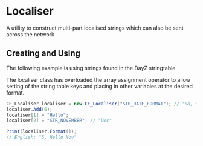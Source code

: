 # Localiser
A utility to construct multi-part localised strings which can also be sent across the network

## Creating and Using

The following example is using strings found in the DayZ stringtable. 

The localiser class has overloaded the array assignment operator to allow setting of the string table keys and placing in other variables at the desired format.

```csharp
CF_Localiser localiser = new CF_Localiser("STR_DATE_FORMAT"); // "%a, %b %d"
localiser.Add(5);
localiser[1] = "Hello";
localiser[2] = "STR_NOVEMBER"; // "Dec"

Print(localiser.Format());
// English: "5, Hello Nov"
```
